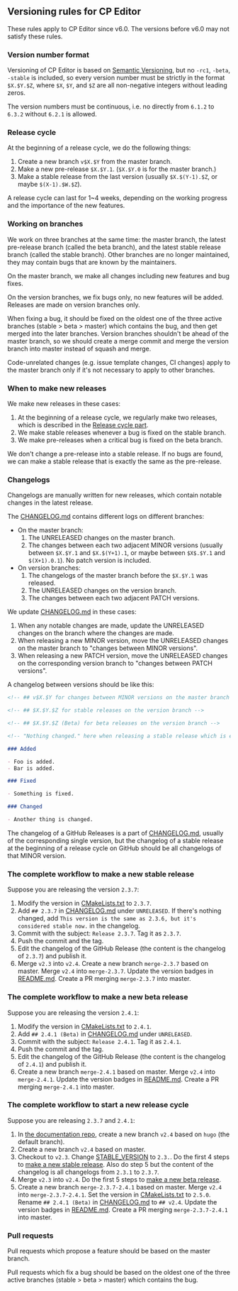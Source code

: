 ## Versioning rules for CP Editor

These rules apply to CP Editor since v6.0. The versions before v6.0 may not satisfy these rules.

### Version number format

Versioning of CP Editor is based on [Semantic Versioning](https://semver.org/), but no `-rc1`, `-beta`, `-stable` is included, so every version number must be strictly in the format `$X.$Y.$Z`, where `$X`, `$Y`, and `$Z` are all non-negative integers without leading zeros.

The version numbers must be continuous, i.e. no directly from `6.1.2` to `6.3.2` without `6.2.1` is allowed.

### Release cycle

At the beginning of a release cycle, we do the following things:

1. Create a new branch `v$X.$Y` from the master branch.
2. Make a new pre-release `$X.$Y.1`. (`$X.$Y.0` is for the master branch.)
3. Make a stable release from the last version (usually `$X.$(Y-1).$Z`, or maybe `$(X-1).$W.$Z`).

A release cycle can last for 1~4 weeks, depending on the working progress and the importance of the new features.

### Working on branches

We work on three branches at the same time: the master branch, the latest pre-release branch (called the beta branch), and the latest stable release branch (called the stable branch). Other branches are no longer maintained, they may contain bugs that are known by the maintainers.

On the master branch, we make all changes including new features and bug fixes.

On the version branches, we fix bugs only, no new features will be added. Releases are made on version branches only.

When fixing a bug, it should be fixed on the oldest one of the three active branches (stable > beta > master) which contains the bug, and then get merged into the later branches. Version branches shouldn't be ahead of the master branch, so we should create a merge commit and merge the version branch into master instead of squash and merge.

Code-unrelated changes (e.g. issue template changes, CI changes) apply to the master branch only if it's not necessary to apply to other branches.

### When to make new releases

We make new releases in these cases:

1. At the beginning of a release cycle, we regularly make two releases, which is described in the [Release cycle part](#Release-cycle).
2. We make stable releases whenever a bug is fixed on the stable branch.
3. We make pre-releases when a critical bug is fixed on the beta branch.

We don't change a pre-release into a stable release. If no bugs are found, we can make a stable release that is exactly the same as the pre-release.

### Changelogs

Changelogs are manually written for new releases, which contain notable changes in the latest release.

The [CHANGELOG.md](CHANGELOG.md) contains different logs on different branches:

- On the master branch:
  1. The UNRELEASED changes on the master branch.
  2. The changes between each two adjacent MINOR versions (usually between `$X.$Y.1` and `$X.$(Y+1).1`, or maybe between `$X$.$Y.1` and `$(X+1).0.1`). No patch version is included.
- On version branches:
  1. The changelogs of the master branch before the `$X.$Y.1` was released.
  2. The UNRELEASED changes on the version branch.
  3. The changes between each two adjacent PATCH versions.

We update [CHANGELOG.md](CHANGELOG.md) in these cases:

1. When any notable changes are made, update the UNRELEASED changes on the branch where the changes are made.
2. When releasing a new MINOR version, move the UNRELEASED changes on the master branch to "changes between MINOR versions".
3. When releasing a new PATCH version, move the UNRELEASED changes on the corresponding version branch to "changes between PATCH versions".

A changelog between versions should be like this:

```Markdown
<!-- ## v$X.$Y for changes between MINOR versions on the master branch -->

<!-- ## $X.$Y.$Z for stable releases on the version branch -->

<!-- ## $X.$Y.$Z (Beta) for beta releases on the version branch -->

<!-- "Nothing changed." here when releasing a stable release which is exactly the same as the latest pre-release at the beginning of a release cycle -->

### Added

- Foo is added.
- Bar is added.

### Fixed

- Something is fixed.

### Changed

- Another thing is changed.
```

The changelog of a GitHub Releases is a part of [CHANGELOG.md](CHANGELOG.md), usually of the corresponding single version, but the changelog of a stable release at the beginning of a release cycle on GitHub should be all changelogs of that MINOR version.

### The complete workflow to make a new stable release

Suppose you are releasing the version `2.3.7`:

1.  Modify the version in [CMakeLists.txt](CMakeLists.txt) to `2.3.7`.
2.  Add `## 2.3.7` in [CHANGELOG.md](CHANGELOG.md) under `UNRELEASED`. If there's nothing changed, add `This version is the same as 2.3.6, but it's considered stable now.` in the changelog.
3.  Commit with the subject: `Release 2.3.7`. Tag it as `2.3.7`.
4.  Push the commit and the tag.
5.  Edit the changelog of the GitHub Release (the content is the changelog of `2.3.7`) and publish it.
6.  Merge `v2.3` into `v2.4`. Create a new branch `merge-2.3.7` based on master. Merge `v2.4` into `merge-2.3.7`. Update the version badges in [README.md](README.md). Create a PR merging `merge-2.3.7` into master.

### The complete workflow to make a new beta release

Suppose you are releasing the version `2.4.1`:

1.  Modify the version in [CMakeLists.txt](CMakeLists.txt) to `2.4.1`.
2.  Add `## 2.4.1 (Beta)` in [CHANGELOG.md](CHANGELOG.md) under `UNRELEASED`.
3.  Commit with the subject: `Release 2.4.1`. Tag it as `2.4.1`.
4.  Push the commit and the tag.
5.  Edit the changelog of the GitHub Release (the content is the changelog of `2.4.1`) and publish it.
6.  Create a new branch `merge-2.4.1` based on master. Merge `v2.4` into `merge-2.4.1`. Update the version badges in [README.md](README.md). Create a PR merging `merge-2.4.1` into master.

### The complete workflow to start a new release cycle

Suppose you are releasing `2.3.7` and `2.4.1`:

1.  In [the documentation repo](https://github.com/cpeditor/cpeditor.github.io), create a new branch `v2.4` based on `hugo` (the default branch).
2.  Create a new branch `v2.4` based on master.
3.  Checkout to `v2.3`. Change [STABLE_VERSION](dist/STABLE_VERSION) to `2.3.`. Do the first 4 steps to [make a new stable release](#the-complete-workflow-to-make-a-new-stable-release). Also do step 5 but the content of the changelog is all changelogs from `2.3.1` to `2.3.7`.
4.  Merge `v2.3` into `v2.4`. Do the first 5 steps to [make a new beta release](#the-complete-workflow-to-make-a-new-beta-release).
5.  Create a new branch `merge-2.3.7-2.4.1` based on master. Merge `v2.4` into `merge-2.3.7-2.4.1`. Set the version in [CMakeLists.txt](CMakeLists.txt) to `2.5.0`. Rename `## 2.4.1 (Beta)` in [CHANGELOG.md](CHANGELOG.md) to `## v2.4`. Update the version badges in [README.md](README.md). Create a PR merging `merge-2.3.7-2.4.1` into master.

### Pull requests

Pull requests which propose a feature should be based on the master branch.

Pull requests which fix a bug should be based on the oldest one of the three active branches (stable > beta > master) which contains the bug.
